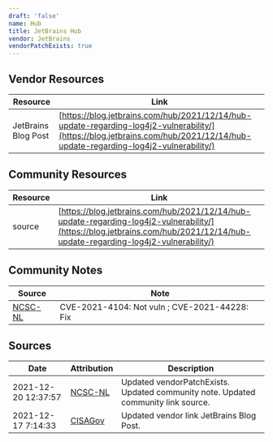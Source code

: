 ```yaml
---
draft: 'false'
name: Hub
title: JetBrains Hub
vendor: JetBrains
vendorPatchExists: true
---
```


## Vendor Resources
| Resource | Link |
| --- | --- |
| JetBrains Blog Post | [https://blog.jetbrains.com/hub/2021/12/14/hub-update-regarding-log4j2-vulnerability/](https://blog.jetbrains.com/hub/2021/12/14/hub-update-regarding-log4j2-vulnerability/) |

## Community Resources
| Resource | Link |
| --- | --- |
| source | [https://blog.jetbrains.com/hub/2021/12/14/hub-update-regarding-log4j2-vulnerability/](https://blog.jetbrains.com/hub/2021/12/14/hub-update-regarding-log4j2-vulnerability/) |

## Community Notes
| Source | Note |
| --- | --- |
| [NCSC-NL](https://github.com/NCSC-NL/log4shell/blob/main/software/README.md) | CVE-2021-4104: Not vuln ; CVE-2021-44228: Fix </ul> |

## Sources
| Date | Attribution | Description |
| --- | --- | --- |
| 2021-12-20 12:37:57 | [NCSC-NL](https://github.com/NCSC-NL/log4shell/blob/main/software/README.md) | Updated vendorPatchExists. Updated community note. Updated community link source.  |
| 2021-12-17 7:14:33 | [CISAGov](https://raw.githubusercontent.com/cisagov/log4j-affected-db/develop/README.md) | Updated vendor link JetBrains Blog Post.  |
